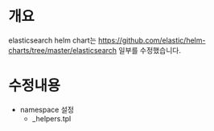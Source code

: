 # 개요
elasticsearch helm chart는 https://github.com/elastic/helm-charts/tree/master/elasticsearch 일부를 수정했습니다.

# 수정내용
* namespace 설정
  * _helpers.tpl